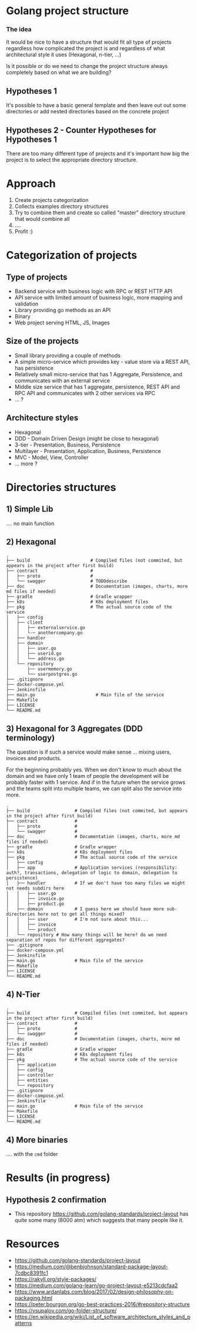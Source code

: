 # Golang project structure

### The idea
It would be nice to have a structure that would fit all type of projects regardless 
how complicated the project is and regardless of what architectural style it uses 
(Hexagonal, n-tier, ...)

Is it possible or do we need to change the project structure always completely based on what we are 
building?

## Hypotheses 1
It's possible to have a basic general template and then leave out
out some directories or add nested directories based on the concrete project

## Hypotheses 2 - Counter Hypotheses for Hypotheses 1
There are too many different type of projects and it's important how big the project is to select
the appropriate directory structure.

# Approach
1. Create projects categorization
1. Collects examples directory structures
1. Try to combine them and create so called "master" directory structure that would combine all
1. ....
1. Profit :)


# Categorization of projects
## Type of projects
- Backend service with business logic with RPC or REST HTTP API
- API service with limited amount of business logic, more mapping and validation
- Library providing go methods as an API 
- Binary
- Web project serving HTML, JS, Images

## Size of the projects
- Small library providing a couple of methods
- A simple micro-service which provides key - value store via a REST API, has persistence
- Relatively small micro-service that has 1 Aggregate, Persistence, and communicates with an external service
- Middle size service that has 1 aggregate, persistence, REST API and RPC API and communicates with 
2 other services via RPC
- ... ?

## Architecture styles
- Hexagonal
- DDD - Domain Driven Design (might be close to hexagonal)
- 3-tier - Presentation, Business, Persistence
- Multilayer - Presentation, Application, Business, Persistence
- MVC - Model, View, Controller
- ... more ?

# Directories structures

## 1) Simple Lib
.... no main function

## 2) Hexagonal
    .
    ├── build                       # Compiled files (not commited, but appears in the project after first build)
    ├── contract                    # 
    │   ├── proto                   # 
    │   └── swagger                 # TODOdescribe
    ├── doc                         # Documentation (images, charts, more md files if needed)
    ├── gradle                      # Gradle wrapper
    ├── k8s                         # K8s deployment files
    ├── pkg                         # The actual source code of the service
    │   ├── config  
    │   ├── client  
    │   │   ├── externalservice.go 
    │   │   └-─ anothercompany.go 
    │   ├── handler    
    │   ├── domain
    │   │   ├── user.go 
    │   │   ├── userid.go 
    │   │   └── address.go 
    │   └── repository
    │       ├── usermemory.go 
    │       └── userpostgres.go
    ├── .gitignore
    ├── docker-compose.yml
    ├── Jenkinsfile
    ├── main.go                       # Main file of the service
    ├── Makefile
    ├── LICENSE
    └── README.md

## 3) Hexagonal for 3 Aggregates (DDD terminology)
The question is if such a service would make sense ... mixing users, invoices and products. 

For the beginning probably yes. When we don't know to much about the domain and we have only 1 team of 
people the development will be probably faster with 1 service.
And if in the future when the service grows and the teams split into multiple teams, 
we can split also the service into more.

    .
    ├── build                 # Compiled files (not commited, but appears in the project after first build)
    ├── contract              # 
    │   ├── proto             # 
    │   └── swagger           # 
    ├── doc                   # Documentation (images, charts, more md files if needed)
    ├── gradle                # Gradle wrapper
    ├── k8s                   # K8s deployment files
    ├── pkg                   # The actual source code of the service
    │   ├── config   
    │   ├── app               # Application services (responsibility: auth?, transactions, delegation of logic to domain, delegation to persistence)
    │   ├── handler           # If we don't have too many files we might not needs subdirs here
    │   │   ├── user.go
    │   │   ├── invoice.go
    │   │   ├── product.go
    │   ├── domain            # I guess here we should have more sub-directories here not to get all things mixed?
    │   │   ├── user          # I'm not sure about this...
    │   │   ├── invoice 
    │   │   └── product 
    │   └── repository # How many things will be here? do we need separation of repos for different aggregates?
    ├── .gitignore
    ├── docker-compose.yml
    ├── Jenkinsfile
    ├── main.go               # Main file of the service
    ├── Makefile
    ├── LICENSE
    └── README.md
    
## 4) N-Tier
    .
    ├── build                 # Compiled files (not commited, but appears in the project after first build)
    ├── contract              # 
    │   ├── proto             # 
    │   └── swagger           # 
    ├── doc                   # Documentation (images, charts, more md files if needed)
    ├── gradle                # Gradle wrapper
    ├── k8s                   # K8s deployment files
    ├── pkg                   # The actual source code of the service
    │   ├── application   
    │   ├── config   
    │   ├── controller    
    │   ├── entities   
    │   └── repository
    ├── .gitignore
    ├── docker-compose.yml
    ├── Jenkinsfile
    ├── main.go               # Main file of the service
    ├── Makefile
    ├── LICENSE
    └── README.md


    
    
## 4) More binaries
.... with the `cmd` folder


# Results (in progress)

## Hypothesis 2 confirmation
- This repository https://github.com/golang-standards/project-layout has quite some many (8000 atm) which 
suggests that many people like it.


# Resources
- https://github.com/golang-standards/project-layout
- https://medium.com/@benbjohnson/standard-package-layout-7cdbc8391fc1
- https://rakyll.org/style-packages/
- https://medium.com/golang-learn/go-project-layout-e5213cdcfaa2
- https://www.ardanlabs.com/blog/2017/02/design-philosophy-on-packaging.html
- https://peter.bourgon.org/go-best-practices-2016/#repository-structure
- https://vsupalov.com/go-folder-structure/
- https://en.wikipedia.org/wiki/List_of_software_architecture_styles_and_patterns